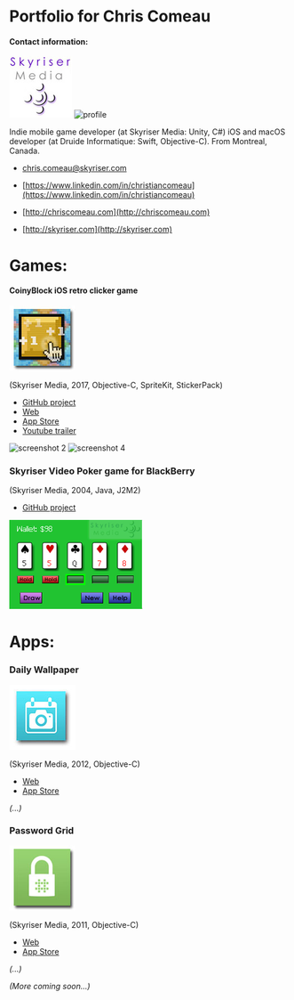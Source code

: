 # Portfolio for Chris Comeau

#### Contact information:

![logo](https://github.com/chriscomeau/Portfolio/blob/master/images/logo.png)
![profile](https://avatars2.githubusercontent.com/u/458833?s=88&v=4)



Indie mobile game developer (at Skyriser Media: Unity, C#) 
iOS and macOS developer (at Druide Informatique: Swift, Objective-C). From Montreal, Canada.

* [chris.comeau@skyriser.com](mailto:chris.comeau@skyriser.com)

* [https://www.linkedin.com/in/christiancomeau](https://www.linkedin.com/in/christiancomeau)

* [http://chriscomeau.com](http://chriscomeau.com)

* [http://skyriser.com](http://skyriser.com)




# Games:
#### CoinyBlock iOS retro clicker game 
![logo](https://github.com/chriscomeau/Portfolio/blob/master/images/coinyblock_icon.jpg)

(Skyriser Media, 2017, Objective-C, SpriteKit, StickerPack)

* [GitHub project](https://github.com/chriscomeau/CoinyBlock)
* [Web](http://coinyblock.com/)
* [App Store](https://itunes.apple.com/app/id914537554)
* [Youtube trailer](https://youtu.be/OOjtKRZlJL0)


![screenshot 2](http://coinyblock.com/images/gif_title5.gif)
![screenshot 4](http://coinyblock.com/images/gif_chest2_3.gif)


### Skyriser Video Poker game for BlackBerry 
(Skyriser Media, 2004, Java, J2M2)


* [GitHub project](https://github.com/chriscomeau/SkyriserVideoPoker)

![screenshot 1](https://github.com/chriscomeau/SkyriserVideoPoker/blob/master/images/handango_poker1.gif)


# Apps:

### Daily Wallpaper 
![logo](https://github.com/chriscomeau/Portfolio/blob/master/images/bingwallpapers_icon.jpg)

(Skyriser Media, 2012, Objective-C)

* [Web](http://dailywallpaperapp.com/)
* [App Store](https://itunes.apple.com/app/id557949358)

_(...)_




### Password Grid 
![logo](https://github.com/chriscomeau/Portfolio/blob/master/images/passwordgrid_icon.jpg)

(Skyriser Media, 2011, Objective-C)

* [Web](http://dailywallpaperapp.com/)
* [App Store](https://itunes.apple.com/app/id557949358)

_(...)_






_(More coming soon...)_

